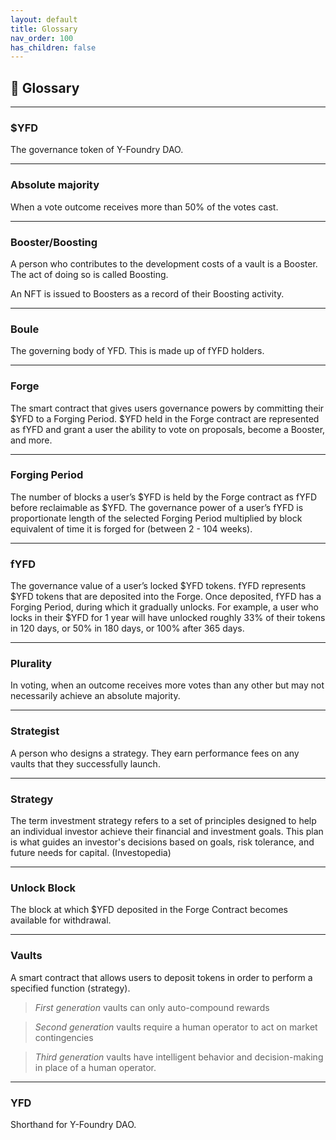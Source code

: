 ```yaml
---
layout: default
title: Glossary
nav_order: 100
has_children: false
---
```


## 📖 Glossary

***

### $YFD
The governance token of Y-Foundry DAO.

***

### Absolute majority
When a vote outcome receives more than 50% of the votes cast.

***

### Booster/Boosting
A person who contributes to the development costs of a vault is a Booster. The act of doing so is called Boosting. 

An NFT is issued to Boosters as a record of their Boosting activity.  

***

### Boule
The governing body of YFD. This is made up of fYFD holders.

***

### Forge
The smart contract that gives users governance powers by committing their $YFD to a Forging Period. $YFD held in the Forge contract are represented as fYFD and grant a user the ability to vote on proposals, become a Booster, and more.

***

### Forging Period
The number of blocks a user’s $YFD is held by the Forge contract as fYFD before reclaimable as $YFD. The governance power of a user’s fYFD is proportionate length of the selected Forging Period multiplied by block equivalent of time it is forged for (between 2 - 104 weeks).

***

### fYFD
The governance value of a user’s locked $YFD tokens. fYFD represents $YFD tokens that are deposited into the Forge. Once deposited, fYFD has a Forging Period, during which it gradually unlocks. For example, a user who locks in their $YFD for 1 year will have unlocked roughly 33% of their tokens in 120 days, or 50% in 180 days, or 100% after 365 days.

***

### Plurality
In voting, when an outcome receives more votes than any other but may not necessarily achieve an absolute majority.

***

### Strategist
A person who designs a strategy. They earn performance fees on any vaults that they successfully launch.

***

### Strategy
The term investment strategy refers to a set of principles designed to help an individual investor achieve their financial and investment goals. This plan is what guides an investor's decisions based on goals, risk tolerance, and future needs for capital. (Investopedia)

***

### Unlock Block
The block at which $YFD deposited in the Forge Contract becomes available for withdrawal.

***

### Vaults
A smart contract that allows users to deposit tokens in order to perform a specified function (strategy).
 > _First generation_ vaults can only auto-compound rewards
 
 > _Second generation_ vaults require a human operator to act on market contingencies

 > _Third generation_ vaults have intelligent behavior and decision-making in place of a human operator.

***

### YFD
 Shorthand for Y-Foundry DAO.